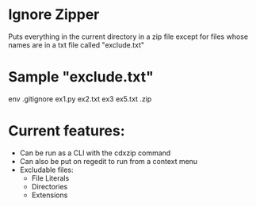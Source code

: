 # Ignore Zipper

Puts everything in the current directory in a zip file except for files 
whose names are in a txt file called "exclude.txt"

# Sample "exclude.txt"

env
.gitignore
ex1.py
ex2.txt
ex3
ex5.txt
.zip

# Current features:
- Can be run as a CLI with the cdxzip command
- Can also be put on regedit to run from a context menu
- Excludable files:
  - File Literals
  - Directories
  - Extensions
